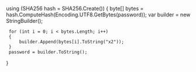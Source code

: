  using (SHA256 hash = SHA256.Create())
 {
     byte[] bytes = hash.ComputeHash(Encoding.UTF8.GetBytes(password));
     var builder = new StringBuilder();

     for (int i = 0; i < bytes.Length; i++)
     {
         builder.Append(bytes[i].ToString("x2"));
     }
     password = builder.ToString();
 }
